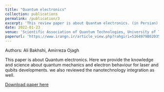 ```yaml
---
title: "Quantum electronics"
collection: publications
permalink: /publication/3
excerpt: 'This review paper is about Quantum electronics. (in Persian)'
date: 2022-01-23
venue: 'Scientific Association of Quantum Technologies, University of Tabriz'
paperurl: 'https://www.irangn.ir/article_view.php?rahgiri=5164979802035471'
---
```

Authors: Ali Bakhshi, Amirreza Ojagh <br>

This paper is about Quantum electronics. Here we provide the knowledge and science about quantum mechanics and electron behaviour for laser and qubits developments. we also reviewed the nanotechnology integration as well.

[Download paper here](https://www.irangn.ir/article_view.php?rahgiri=5164979802035471)

